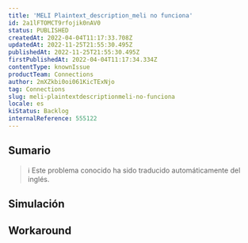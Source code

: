 ```yaml
---
title: 'MELI Plaintext_description_meli no funciona'
id: 2a1lFTOMCT9rfojik0nAV0
status: PUBLISHED
createdAt: 2022-04-04T11:17:33.708Z
updatedAt: 2022-11-25T21:55:30.495Z
publishedAt: 2022-11-25T21:55:30.495Z
firstPublishedAt: 2022-04-04T11:17:34.334Z
contentType: knownIssue
productTeam: Connections
author: 2mXZkbi0oi061KicTExNjo
tag: Connections
slug: meli-plaintextdescriptionmeli-no-funciona
locale: es
kiStatus: Backlog
internalReference: 555122
---
```


## Sumario

>ℹ️ Este problema conocido ha sido traducido automáticamente del inglés.



## Simulación



## Workaround



